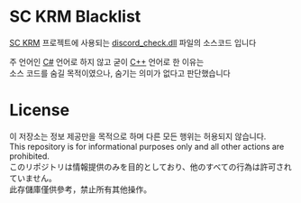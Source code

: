 [SC KRM]: https://github.com/SimsimhanChobo/SC-KRM-1.0 
[SC KRM Blacklist]: https://github.com/SimsimhanChobo/SC-KRM-1.0/blob/main/Assets/SC%20KRM/Discord/Library/discord_check.dll
[C#]: https://namu.wiki/w/C%23
[C++]: https://namu.wiki/w/C%2B%2B

# SC KRM Blacklist
[SC KRM] 프로젝트에 사용되는 [discord_check.dll][SC KRM Blacklist] 파일의 소스코드 입니다

주 언어인 [C#] 언어로 하지 않고 굳이 [C++] 언어로 한 이유는  
소스 코드를 숨길 목적이였으나, 숨기는 의미가 없다고 판단했습니다

# License
이 저장소는 정보 제공만을 목적으로 하며 다른 모든 행위는 허용되지 않습니다.  
This repository is for informational purposes only and all other actions are prohibited.  
このリポジトリは情報提供のみを目的としており、他のすべての行為は許可されていません。  
此存儲庫僅供參考，禁止所有其他操作。
